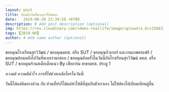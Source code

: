 ```yaml
---
layout: post
title: ย้อนถึงวันที่พวกเราไปมทส.
date:   2019-08-20 23:39:58 +0700
description: # Add post description (optional)
img: https://res.cloudinary.com/sdees-reallife/image/upload/a_0/v1566318476/IMG_20190820_202310.jpg # Add image post (optional)
tags: [2019-08]
author: # Add name author (optional)
---
```

ขอบคุณโรงเรียนสุรวิวัฒน์ / ขอบคุณมทส. หรือ SUT / ขอบคุณกิวเกอร์ และงานเกษตรแฟร์ / ขอบคุณย้อนหลังไปวันที่พวกเรามาสอบ / ขอบคุณอีกครั้งในวันนี้กับโรงเรียนสุรวิวัฒน์ มทส. หรือ SUT / ขอบคุณร้านสเต็กเด็กแนว By เสี่ยอาร์ม สาขามทส. ประตู 1

<i class="fa fa-child" style="color:plum"></i>

*ความดี ความมีน้ำใจ การที่ได้ช่วยเหลือใครในวันนี้*:

วันนี้ได้แค่คิดบางส่วน กับ ส่วนที่ทำก็ได้แค่ทำให้ดีที่สุดกับตัวเราเอง ไม่ให้ต้องไปเบียดเบียนผู้อื่น
